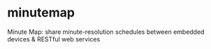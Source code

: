 # minutemap
Minute Map: share minute-resolution schedules between embedded devices &amp; RESTful web services
